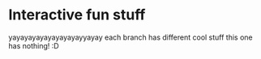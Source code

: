 # Interactive fun stuff
yayayayayayayayayayyayay
each branch has different cool stuff
this one has nothing! :D